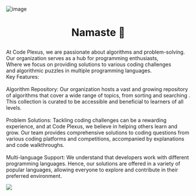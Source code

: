 ![image](https://github.com/Code-Plexus/.github/assets/83233310/72b6a627-f2d7-4037-bdb1-17b34c812d37)

# <p align="center">  Namaste 🙏
</p>

At Code Plexus, we are passionate about algorithms and problem-solving.<br>Our organization serves as a hub for programming enthusiasts,<br>Where we focus on providing solutions to various coding challenges<br>and algorithmic puzzles in multiple programming languages.<br>Key Features:<br><br>Algorithm Repository: Our organization hosts a vast and growing repository of algorithms that cover a wide range of topics, from sorting and searching . This collection is curated to be accessible and beneficial to learners of all levels.<br><br>Problem Solutions: Tackling coding challenges can be a rewarding experience, and at Code Plexus, we believe in helping others learn and grow. Our team provides comprehensive solutions to coding questions from various coding platforms and competitions, accompanied by explanations and code walkthroughs.<br><br>Multi-language Support: We understand that developers work with different programming languages. Hence, our solutions are offered in a variety of popular languages, allowing everyone to explore and contribute in their preferred environment.



![](https://quotes-github-readme.vercel.app/api?type=horizontal&theme=radical)


